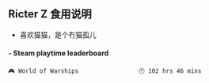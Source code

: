 ## Ricter Z 食用说明
- 喜欢猫猫，是个冇猫孤儿

<!-- steam-box start -->
#### - Steam playtime leaderboard
```text
🎮 World of Warships                 🕘 102 hrs 46 mins
```
<!-- Powered by https://github.com/YouEclipse/steam-box . -->
<!-- steam-box end -->
